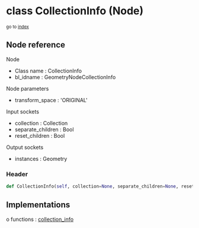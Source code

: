 # class CollectionInfo (Node)

<sub>go to [index](/docs/index.md)</sub>

## Node reference

Node
 - Class name : CollectionInfo
 - bl_idname : GeometryNodeCollectionInfo

Node parameters
 - transform_space : 'ORIGINAL'

Input sockets
 - collection : Collection
 - separate_children : Bool
 - reset_children : Bool

Output sockets
 - instances : Geometry

### Header

``` python
def CollectionInfo(self, collection=None, separate_children=None, reset_children=None, transform_space='ORIGINAL', node_label=None, node_color=None):
```

## Implementations

o functions : [collection_info](/docs/classes/collection_info.md)

